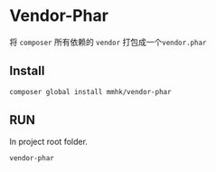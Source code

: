 # Vendor-Phar

将 `composer` 所有依赖的 `vendor` 打包成一个`vendor.phar`


## Install

```bash
composer global install mmhk/vendor-phar
```

## RUN
In project root folder.

```bash
vendor-phar
```